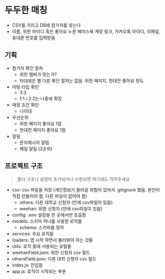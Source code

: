 # 두두한 매칭

-   CSV를 가지고 DB에 참가자를 넣는다
-   이름, 위한 아이디 혹은 좋아요 누른 페이스북 계정 링크, 카카오톡 아이디, 이메일, 휴대폰 번호를 입력받음

## 기획

-   참가자 확인 절차
    -   위한 맴버가 맞는가?
    -   타대생은 별 다른 확인 절차는 없음. 위한 페이지, 한대전 좋아요 정도
-   미팅 타입 확인
    -   3:3
    -   1:1 / 2:2는 나중에 확장
-   매칭 조건 확인
    -   나이대
-   우선순위
    -   위한 페이지 좋아요 1점
    -   한대전 페이지 좋아요 1점
-   알림
    -   문자메시지 알림
    -   메일 알림 (2순위)

## 프로젝트 구조

> 폴더 구조나 설정이 추가되거나 수정되면 여기에도 적어주세요

-   csv: csv 파일을 저장 (개인정보가 올라갈 위험이 있어서 .gitignore 했음. 본인이 직접 만들어야 함, 다른 파일이 없어야 함)
    -   others: 다른 대학교 신청자 (안에 csv파일이 있음)
    -   weehan: 위한 신청자 (안에 csv파일이 있음)
-   config: .env 설정을 한 곳에서만 호출함
-   models: 스키마 하나를 사용한 로직들
    -   schema: 스키마를 정의
-   services: 주요 로직들
-   loaders: 앱 시작 하면서 불러와야 하는 것들
-   utils: 로직 중에 사용되는 유틸들
-   weehanField.json: 위한 신청자 csv 필드
-   othersField.json: 다른 대학 신청자 csv 필드
-   index.js: 진입점
-   app.js: 로직이 시작되는 부분
